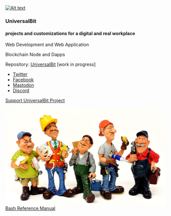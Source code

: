 
[![Alt text](https://github.com/universalbit-dev/papirus-icon-theme/blob/master/Papirus/64x64/places/folder-white-development.svg)](https://github.com/universalbit-dev/universalbit-dev)

### UniversalBit 

#### projects and customizations for a digital and real workplace

Web Development and Web Application

Blockchain Node and Dapps

Repository:
[UniversalBit](https://github.com/universalbit-dev) [work in progress]

- [Twitter]()
- [Facebook](https://www.facebook.com/universalbit/)
- [Mastodon](https://mastodon.social/invite/8wBQnvts)
- [Discord](https://discord.gg/V8YGZ78hc4)

[Support UniversalBit Project](https://github.com/universalbit-dev/universalbit-dev/tree/main/support)


![handyman](https://github.com/universalbit-dev/universalbit-dev/blob/main/img/handyman_720.jpg "HandyMan")
[Bash Reference Manual](https://www.gnu.org/software/bash/manual/html_node/index.html)

